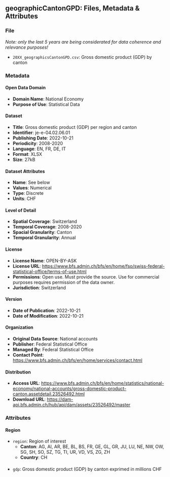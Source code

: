 ## geographicCantonGPD: Files, Metadata & Attributes

### **File**

*Note: only the last 5 years are being considerated for data coherence and relevance purposes!*

- ```20XX_geographicsCantonGPD.csv```: Gross domestic product (GDP) by canton

### Metadata

#### Open Data Domain
- **Domain Name**: National Economy
- **Purpose of Use**: Statistical Data

#### Dataset
- **Title**: Gross domestic product (GDP) per region and canton
- **Identifier**: je-e-04.02.06.01
- **Publishing Date**: 2022-10-21
- **Periodicity**: 2008-2020
- **Language**: EN, FR, DE, IT
- **Format**: XLSX
- **Size**: 27kB

#### Dataset Attributes
- **Name**: See below
- **Values**: Numerical
- **Type**: Discrete
- **Units**: CHF

#### Level of Detail
- **Spatial Coverage**: Switzerland
- **Temporal Coverage**: 2008-2020
- **Spacial Granularity**: Canton
- **Temporal Granularity**: Annual

#### License
- **License Name**: OPEN-BY-ASK
- **License URL**: https://www.bfs.admin.ch/bfs/en/home/fso/swiss-federal-statistical-office/terms-of-use.html
- **Permissions**: Open use. Must provide the source. Use for commercial purposes requires permission of the data owner.
- **Jurisdiction**: Switzerland

#### Version
- **Date of Publication**: 2022-10-21
- **Date of Modification**: 2022-10-21

#### Organization
- **Original Data Source**: National accounts
- **Publisher**: Federal Statistical Office
- **Managed By**: Federal Statistical Office
- **Contact Point**: https://www.bfs.admin.ch/bfs/en/home/services/contact.html

#### Distribution
- **Access URL**: https://www.bfs.admin.ch/bfs/en/home/statistics/national-economy/national-accounts/gross-domestic-product-canton.assetdetail.23526492.html
- **Download URL**: https://dam-api.bfs.admin.ch/hub/api/dam/assets/23526492/master

### Attributes

#### Region
- ```region```: Region of interest 
  - **Canton**: AG, AI, AR, BE, BL, BS, FR, GE, GL, GR, JU, LU, NE, NW, OW, SG, SH, SO, SZ, TG, TI, UR, VD, VS, ZG, ZH 
  - **Country**: CH
  
#### 
- ```gdp```: Gross domestic product (GDP) by canton exprimed in millions CHF
